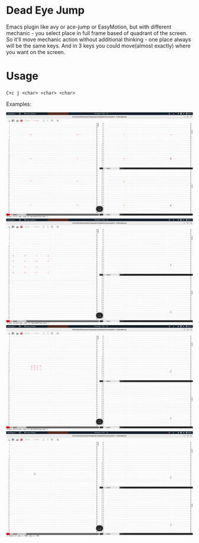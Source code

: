 # Dead Eye Jump

Emacs plugin like avy or ace-jump or EasyMotion, but with different mechanic - you select place in full frame based of quadrant of the screen.
So it'll move mechanic action without additional thinking - one place always will be the same keys.
And in 3 keys you could move(almost exactly) where you want on the screen.

# Usage

`C+c j <char> <char> <char>`

Examples:

![1](./assets/1.png)
![2](./assets/2.png)
![3](./assets/3.png)
![4](./assets/4.png)

